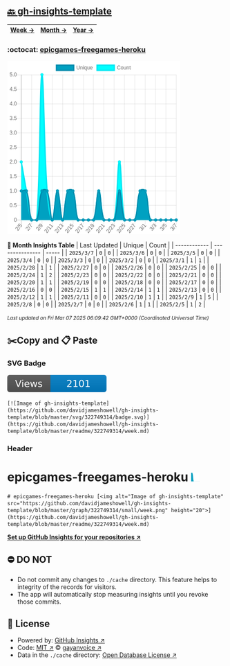 ## [🔙 gh-insights-template](https://github.com/davidjameshowell/gh-insights-template)
| [**Week →**](https://github.com/davidjameshowell/gh-insights-template/blob/master/readme/322749314/week.md) | [**Month →**](https://github.com/davidjameshowell/gh-insights-template/blob/master/readme/322749314/month.md) | [**Year →**](https://github.com/davidjameshowell/gh-insights-template/blob/master/readme/322749314/year.md) |
 | ------------ | --------------- | ----- |

### :octocat: [epicgames-freegames-heroku](https://github.com/davidjameshowell/epicgames-freegames-heroku)
![Image of gh-insights-template](https://github.com/davidjameshowell/gh-insights-template/blob/master/graph/322749314/large/month.png)

**:calendar: Month Insights Table**
| Last Updated | Unique | Count |
 | ------------ | --------------- | ----- |
 | `2025/3/7` |  `0` | `0` |
 | `2025/3/6` |  `0` | `0` |
 | `2025/3/5` |  `0` | `0` |
 | `2025/3/4` |  `0` | `0` |
 | `2025/3/3` |  `0` | `0` |
 | `2025/3/2` |  `0` | `0` |
 | `2025/3/1` |  `1` | `1` |
 | `2025/2/28` |  `1` | `1` |
 | `2025/2/27` |  `0` | `0` |
 | `2025/2/26` |  `0` | `0` |
 | `2025/2/25` |  `0` | `0` |
 | `2025/2/24` |  `1` | `2` |
 | `2025/2/23` |  `0` | `0` |
 | `2025/2/22` |  `0` | `0` |
 | `2025/2/21` |  `0` | `0` |
 | `2025/2/20` |  `1` | `1` |
 | `2025/2/19` |  `0` | `0` |
 | `2025/2/18` |  `0` | `0` |
 | `2025/2/17` |  `0` | `0` |
 | `2025/2/16` |  `0` | `0` |
 | `2025/2/15` |  `1` | `1` |
 | `2025/2/14` |  `1` | `1` |
 | `2025/2/13` |  `0` | `0` |
 | `2025/2/12` |  `1` | `1` |
 | `2025/2/11` |  `0` | `0` |
 | `2025/2/10` |  `1` | `1` |
 | `2025/2/9` |  `1` | `5` |
 | `2025/2/8` |  `0` | `0` |
 | `2025/2/7` |  `0` | `0` |
 | `2025/2/6` |  `1` | `1` |
 | `2025/2/5` |  `1` | `2` |

<small><i>Last updated on Fri Mar 07 2025 06:09:42 GMT+0000 (Coordinated Universal Time)</i></small>

## ✂️Copy and 📋 Paste
### SVG Badge
[![Image of gh-insights-template](https://github.com/davidjameshowell/gh-insights-template/blob/master/svg/322749314/badge.svg)](https://github.com/davidjameshowell/gh-insights-template/blob/master/readme/322749314/week.md)
```readme
[![Image of gh-insights-template](https://github.com/davidjameshowell/gh-insights-template/blob/master/svg/322749314/badge.svg)](https://github.com/davidjameshowell/gh-insights-template/blob/master/readme/322749314/week.md)
```
### Header
# epicgames-freegames-heroku [<img alt="Image of gh-insights-template" src="https://github.com/davidjameshowell/gh-insights-template/blob/master/graph/322749314/small/week.png" height="20">](https://github.com/davidjameshowell/gh-insights-template/blob/master/readme/322749314/week.md)
```readme
# epicgames-freegames-heroku [<img alt="Image of gh-insights-template" src="https://github.com/davidjameshowell/gh-insights-template/blob/master/graph/322749314/small/week.png" height="20">](https://github.com/davidjameshowell/gh-insights-template/blob/master/readme/322749314/week.md)
```
[**Set up GitHub Insights for your repositories ↗️**](https://github.com/gayanvoice/github-insights)
## ⛔ DO NOT
- Do not commit any changes to `./cache` directory. This feature helps to integrity of the records for visitors.
- The app will automatically stop measuring insights until you revoke those commits.
## 📄 License
- Powered by: [GitHub Insights ↗️](https://github.com/gayanvoice/github-insights)
- Code: [MIT ↗️](./LICENSE) © [gayanvoice ↗️](https://github.com/gayanvoice)
- Data in the `./cache` directory: [Open Database License ↗️](https://opendatacommons.org/licenses/odbl/1-0/)